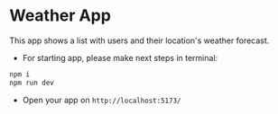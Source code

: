 # Weather App

This app shows a list with users and their location's weather forecast.

- For starting app, please make next steps in terminal:

```js
npm i
npm run dev
```

- Open your app on `http://localhost:5173/` 

